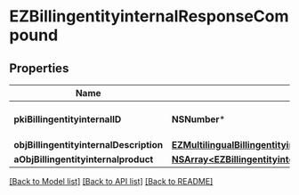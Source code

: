 # EZBillingentityinternalResponseCompound

## Properties
Name | Type | Description | Notes
------------ | ------------- | ------------- | -------------
**pkiBillingentityinternalID** | **NSNumber*** | The unique ID of the Billingentityinternal. | 
**objBillingentityinternalDescription** | [**EZMultilingualBillingentityinternalDescription***](EZMultilingualBillingentityinternalDescription.md) |  | 
**aObjBillingentityinternalproduct** | [**NSArray&lt;EZBillingentityinternalproductResponseCompound&gt;***](EZBillingentityinternalproductResponseCompound.md) |  | 

[[Back to Model list]](../README.md#documentation-for-models) [[Back to API list]](../README.md#documentation-for-api-endpoints) [[Back to README]](../README.md)


